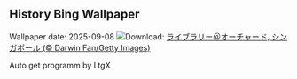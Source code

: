 ## History Bing Wallpaper
Wallpaper date: 2025-09-08
![](https://www.bing.com/th?id=OHR.OrchardLibrary_JA-JP1251489199_UHD.jpg&w=1000)Download: [ライブラリー＠オーチャード, シンガポール (© Darwin Fan/Getty Images)](https://www.bing.com/th?id=OHR.OrchardLibrary_JA-JP1251489199_UHD.jpg)

Auto get programm by LtgX
